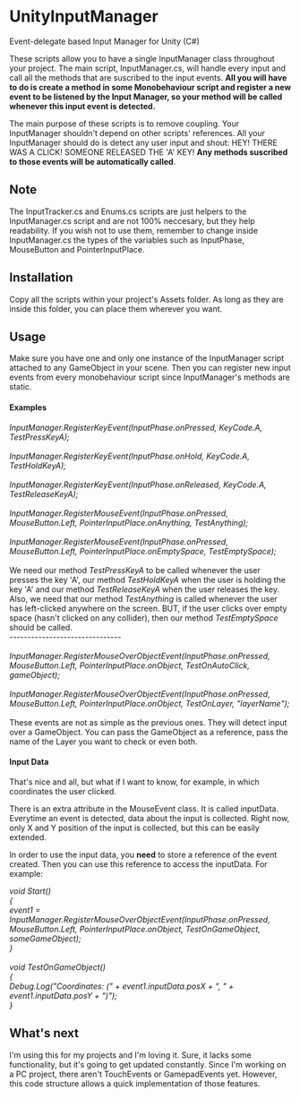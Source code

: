 # UnityInputManager
Event-delegate based Input Manager for Unity (C#)

These scripts allow you to have a single InputManager class throughout your project. The main script, InputManager.cs, will handle every input and call all the methods that are suscribed to the input events. 
<b>All you will have to do is create a method in some Monobehaviour script and register a new event to be listened by the Input Manager, so your method will be called whenever this input event is detected.</b>

The main purpose of these scripts is to remove coupling. Your InputManager shouldn't depend on other scripts' references. All your InputManager should do is detect any user input and shout: HEY! THERE WAS A CLICK! SOMEONE RELEASED THE 'A' KEY! <b>Any methods suscribed to those events will be automatically called</b>. 

<h2>Note</h2>
The InputTracker.cs and Enums.cs scripts are just helpers to the InputManager.cs script and are not 100% neccesary, but they help readability. If you wish not to use them, remember to change inside InputManager.cs the types of the variables such as InputPhase, MouseButton and  PointerInputPlace.

<h2>Installation</h2>
Copy all the scripts within your project's Assets folder. As long as they are inside this folder, you can place them wherever you want. 

<h2>Usage</h2>

Make sure you have one and only one instance of the InputManager script attached to any GameObject in your scene.
Then you can register new input events from every monobehaviour script since InputManager's methods are static. 

<h4>Examples</h4>
<i>
InputManager.RegisterKeyEvent(InputPhase.onPressed, KeyCode.A, TestPressKeyA);
<br><br>
InputManager.RegisterKeyEvent(InputPhase.onHold, KeyCode.A, TestHoldKeyA);
<br><br>
InputManager.RegisterKeyEvent(InputPhase.onReleased, KeyCode.A, TestReleaseKeyA);
<br><br>
InputManager.RegisterMouseEvent(InputPhase.onPressed, MouseButton.Left, PointerInputPlace.onAnything, TestAnything);
<br><br>
InputManager.RegisterMouseEvent(InputPhase.onPressed, MouseButton.Left, PointerInputPlace.onEmptySpace, TestEmptySpace);
<br><br>
</i>
We need our method <i>TestPressKeyA</i> to be called whenever the user presses the key 'A', our method <i>TestHoldKeyA</i> when the user is holding the key 'A' and our method <i>TestReleaseKeyA</i> when the user releases the key.<br>
Also, we need that our method <i>TestAnything</i> is called whenever the user has left-clicked anywhere on the screen. BUT, if the user clicks over empty space (hasn't clicked on any collider), then our method <i>TestEmptySpace</i> should be called. 
<br>-------------------------------<br>
<br><i>
InputManager.RegisterMouseOverObjectEvent(InputPhase.onPressed, MouseButton.Left, PointerInputPlace.onObject, TestOnAutoClick, gameObject);
<br><br>
InputManager.RegisterMouseOverObjectEvent(InputPhase.onPressed, MouseButton.Left, PointerInputPlace.onObject, TestOnLayer, "layerName");
</i>
<br><br>
These events are not as simple as the previous ones. They will detect input over a GameObject. You can pass the GameObject as a reference, pass the name of the Layer you want to check or even both. 

<h4>Input Data</h4>

That's nice and all, but what if I want to know, for example, in which coordinates the user clicked. 

There is an extra attribute in the MouseEvent class. It is called inputData. Everytime an event is detected, data about the input is collected. Right now, only X and Y position of the input is collected, but this can be easily extended.

In order to use the input data, you <b>need</b> to store a reference of the event created. Then you can use this reference to access the inputData. For example:

<i>
void Start()<br>
{<br>
    event1 = InputManager.RegisterMouseOverObjectEvent(InputPhase.onPressed, MouseButton.Left, PointerInputPlace.onObject, TestOnGameObject, someGameObject);<br>
}<br>
<br>
void TestOnGameObject()<br>
{<br>
    Debug.Log("Coordinates: (" + event1.inputData.posX + ", " + event1.inputData.posY + ")");<br>
}<br>
</i>

<h2>What's next</h2>

I'm using this for my projects and I'm loving it. Sure, it lacks some functionality, but it's going to get updated constantly. Since I'm working on a PC project, there aren't TouchEvents or GamepadEvents yet. However, this code structure allows a quick implementation of those features. <br> <br>
